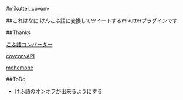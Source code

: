 #mikutter_covonv

##これはなに
けんこふ語に変換してツイートするmikutterプラグインです 

##Thanks

[こふ語コンバーター](http://ghippos.net/special/kovlang.php)

[covconvAPI](http://api.ghippos.net/covconv/)

[mohemohe](https://github.com/mohemohe/)

##ToDo

* けふ語のオンオフが出来るようにする





